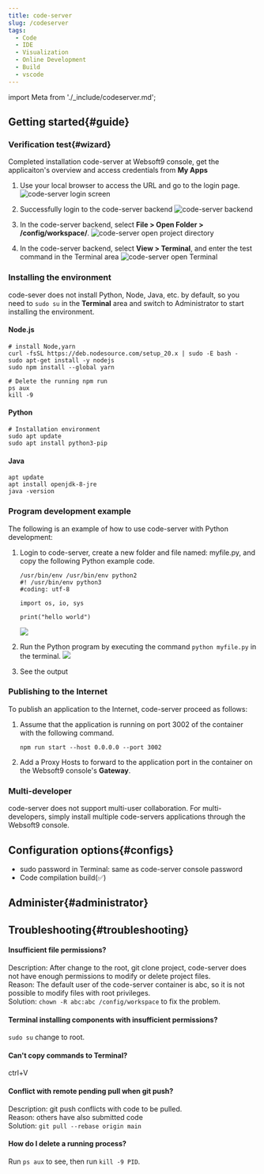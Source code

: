 ```yaml
---
title: code-server
slug: /codeserver
tags:
  - Code
  - IDE
  - Visualization
  - Online Development
  - Build
  - vscode
---
```


import Meta from './_include/codeserver.md';

<Meta name="meta" />

## Getting started{#guide}

### Verification test{#wizard}

Completed installation code-server at Websoft9 console, get the applicaiton's overview and access credentials from **My Apps**  

1. Use your local browser to access the URL and go to the login page.
   ![code-server login screen](./assets/codeserver-login-websoft9.png)

2. Successfully login to the code-server backend 
   ![code-server backend](./assets/codeserver-consolegui-websoft9.png)

3. In the code-server backend, select **File > Open Folder > /config/workspace/**.
   ![code-server open project directory](./assets/codeserver-openfolder-websoft9.png)

4. In the code-server backend, select **View > Terminal**, and enter the test command in the Terminal area
   ![code-server open Terminal](./assets/codeserver-terminal-websoft9.png)

### Installing the environment

code-sever does not install Python, Node, Java, etc. by default, so you need to `sudo su` in the **Terminal** area and switch to Administrator to start installing the environment. 

#### Node.js

```
# install Node,yarn
curl -fsSL https://deb.nodesource.com/setup_20.x | sudo -E bash -
sudo apt-get install -y nodejs
sudo npm install --global yarn

# Delete the running npm run
ps aux
kill -9
```

#### Python

```
# Installation environment
sudo apt update
sudo apt install python3-pip
```

#### Java
```
apt update
apt install openjdk-8-jre
java -version
```
### Program development example

The following is an example of how to use code-server with Python development:

1. Login to code-server, create a new folder and file named: myfile.py, and copy the following Python example code.
   ```
   /usr/bin/env /usr/bin/env python2
   #! /usr/bin/env python3
   #coding: utf-8

   import os, io, sys

   print("hello world")
   ```
   ![](./assets/codeserver-createfile-websoft9.png)

2. Run the Python program by executing the command `python myfile.py` in the terminal.
   ![](./assets/codeserver-runpython-websoft9.png)

3. See the output

### Publishing to the Internet

To publish an application to the Internet, code-server proceed as follows:

1. Assume that the application is running on port 3002 of the container with the following command.
   ```
   npm run start --host 0.0.0.0 --port 3002
   ```

2. Add a Proxy Hosts to forward to the application port in the container on the Websoft9 console's **Gateway**.

### Multi-developer

code-server does not support multi-user collaboration. For multi-developers, simply install multiple code-servers applications through the Websoft9 console.

## Configuration options{#configs}

- sudo password in Terminal: same as code-server console password
- Code compilation build(✅)

## Administer{#administrator}

## Troubleshooting{#troubleshooting}

#### Insufficient file permissions?

Description: After change to the root, git clone project, code-server does not have enough permissions to modify or delete project files.    
Reason: The default user of the code-server container is abc, so it is not possible to modify files with root privileges.  
Solution: `chown -R abc:abc /config/workspace` to fix the problem.  

#### Terminal installing components with insufficient permissions?

`sudo su` change to root.

#### Can't copy commands to Terminal?

ctrl+V

#### Conflict with remote pending pull when git push?

Description: git push conflicts with code to be pulled.  
Reason: others have also submitted code  
Solution: `git pull --rebase origin main`

#### How do I delete a running process?

Run `ps aux` to see, then run `kill -9 PID`.
